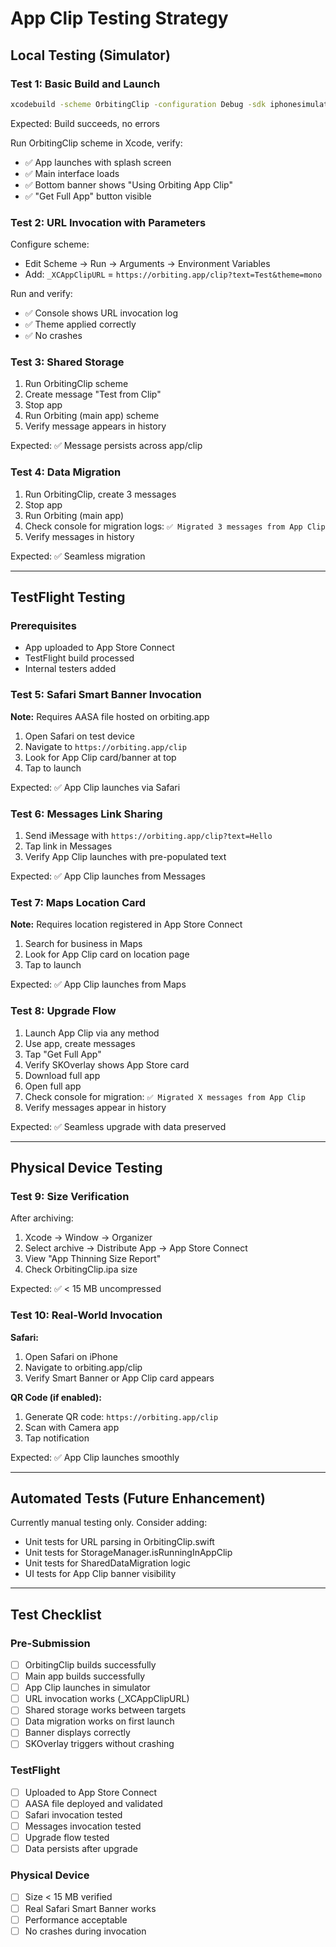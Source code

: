 # App Clip Testing Strategy

## Local Testing (Simulator)

### Test 1: Basic Build and Launch
```bash
xcodebuild -scheme OrbitingClip -configuration Debug -sdk iphonesimulator clean build
```
Expected: Build succeeds, no errors

Run OrbitingClip scheme in Xcode, verify:
- ✅ App launches with splash screen
- ✅ Main interface loads
- ✅ Bottom banner shows "Using Orbiting App Clip"
- ✅ "Get Full App" button visible

### Test 2: URL Invocation with Parameters

Configure scheme:
- Edit Scheme → Run → Arguments → Environment Variables
- Add: `_XCAppClipURL` = `https://orbiting.app/clip?text=Test&theme=mono`

Run and verify:
- ✅ Console shows URL invocation log
- ✅ Theme applied correctly
- ✅ No crashes

### Test 3: Shared Storage

1. Run OrbitingClip scheme
2. Create message "Test from Clip"
3. Stop app
4. Run Orbiting (main app) scheme
5. Verify message appears in history

Expected: ✅ Message persists across app/clip

### Test 4: Data Migration

1. Run OrbitingClip, create 3 messages
2. Stop app
3. Run Orbiting (main app)
4. Check console for migration logs: `✅ Migrated 3 messages from App Clip`
5. Verify messages in history

Expected: ✅ Seamless migration

---

## TestFlight Testing

### Prerequisites
- App uploaded to App Store Connect
- TestFlight build processed
- Internal testers added

### Test 5: Safari Smart Banner Invocation

**Note:** Requires AASA file hosted on orbiting.app

1. Open Safari on test device
2. Navigate to `https://orbiting.app/clip`
3. Look for App Clip card/banner at top
4. Tap to launch

Expected: ✅ App Clip launches via Safari

### Test 6: Messages Link Sharing

1. Send iMessage with `https://orbiting.app/clip?text=Hello`
2. Tap link in Messages
3. Verify App Clip launches with pre-populated text

Expected: ✅ App Clip launches from Messages

### Test 7: Maps Location Card

**Note:** Requires location registered in App Store Connect

1. Search for business in Maps
2. Look for App Clip card on location page
3. Tap to launch

Expected: ✅ App Clip launches from Maps

### Test 8: Upgrade Flow

1. Launch App Clip via any method
2. Use app, create messages
3. Tap "Get Full App"
4. Verify SKOverlay shows App Store card
5. Download full app
6. Open full app
7. Check console for migration: `✅ Migrated X messages from App Clip`
8. Verify messages appear in history

Expected: ✅ Seamless upgrade with data preserved

---

## Physical Device Testing

### Test 9: Size Verification

After archiving:
1. Xcode → Window → Organizer
2. Select archive → Distribute App → App Store Connect
3. View "App Thinning Size Report"
4. Check OrbitingClip.ipa size

Expected: ✅ < 15 MB uncompressed

### Test 10: Real-World Invocation

**Safari:**
1. Open Safari on iPhone
2. Navigate to orbiting.app/clip
3. Verify Smart Banner or App Clip card appears

**QR Code (if enabled):**
1. Generate QR code: `https://orbiting.app/clip`
2. Scan with Camera app
3. Tap notification

Expected: ✅ App Clip launches smoothly

---

## Automated Tests (Future Enhancement)

Currently manual testing only. Consider adding:
- Unit tests for URL parsing in OrbitingClip.swift
- Unit tests for StorageManager.isRunningInAppClip
- Unit tests for SharedDataMigration logic
- UI tests for App Clip banner visibility

---

## Test Checklist

### Pre-Submission
- [ ] OrbitingClip builds successfully
- [ ] Main app builds successfully
- [ ] App Clip launches in simulator
- [ ] URL invocation works (_XCAppClipURL)
- [ ] Shared storage works between targets
- [ ] Data migration works on first launch
- [ ] Banner displays correctly
- [ ] SKOverlay triggers without crashing

### TestFlight
- [ ] Uploaded to App Store Connect
- [ ] AASA file deployed and validated
- [ ] Safari invocation tested
- [ ] Messages invocation tested
- [ ] Upgrade flow tested
- [ ] Data persists after upgrade

### Physical Device
- [ ] Size < 15 MB verified
- [ ] Real Safari Smart Banner works
- [ ] Performance acceptable
- [ ] No crashes during invocation

